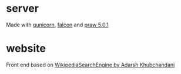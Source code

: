 # server

Made with [gunicorn](http://gunicorn.org), [falcon](https://falconframework.org/) and [praw 5.0.1](https://praw.readthedocs.io/en/latest/)
    	
# website

Front end based on [WikipediaSearchEngine by Adarsh Khubchandani](https://codepen.io/askhubchandani/full/rLKRoo/)

